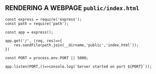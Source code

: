 ## RENDERING A WEBPAGE `public/index.html`

```
const express = require('express');
const path = require('path');

const app = express();

app.get('/', (req, res)=>{
    res.sendFile(path.join(__dirname,'public','index.html'));
})

const PORT = process.env.PORT || 5000;

app.listen(PORT,()=>console.log(`Server started on port ${PORT}`));
```
